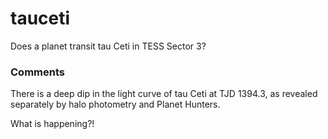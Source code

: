 # tauceti

Does a planet transit tau Ceti in TESS Sector 3?

###  Comments

There is a deep dip in the light curve of tau Ceti at TJD 1394.3, as revealed separately by halo photometry and Planet Hunters.

What is happening?!